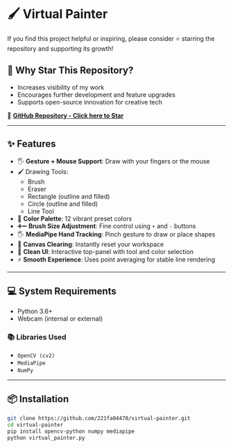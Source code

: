 # 🖌️ Virtual Painter

If you find this project helpful or inspiring, please consider ⭐ starring the repository and supporting its growth!

## 🌟 Why Star This Repository?
- Increases visibility of my work
- Encourages further development and feature upgrades
- Supports open-source innovation for creative tech

🔗 **[GitHub Repository - Click here to Star](https://github.com/221fa04470/virtual-painter)**

---

## ✨ Features
- 🖐️ **Gesture + Mouse Support**: Draw with your fingers or the mouse
- 🖌️ Drawing Tools:
  - Brush
  - Eraser
  - Rectangle (outline and filled)
  - Circle (outline and filled)
  - Line Tool
- 🎨 **Color Palette**: 12 vibrant preset colors
- ➕➖ **Brush Size Adjustment**: Fine control using `+` and `-` buttons
- 🖐️ **MediaPipe Hand Tracking**: Pinch gesture to draw or place shapes
- 🧹 **Canvas Clearing**: Instantly reset your workspace
- 🧼 **Clean UI**: Interactive top-panel with tool and color selection
- ⚡ **Smooth Experience**: Uses point averaging for stable line rendering

---

## 💻 System Requirements
- Python 3.6+
- Webcam (internal or external)

### 📚 Libraries Used
- `OpenCV (cv2)`
- `MediaPipe`
- `NumPy`

---

## 📦 Installation

```bash
git clone https://github.com/221fa04470/virtual-painter.git
cd virtual-painter
pip install opencv-python numpy mediapipe
python virtual_painter.py

